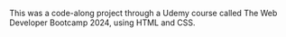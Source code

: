 This was a code-along project through a Udemy course called The Web Developer Bootcamp 2024, using HTML and CSS.
